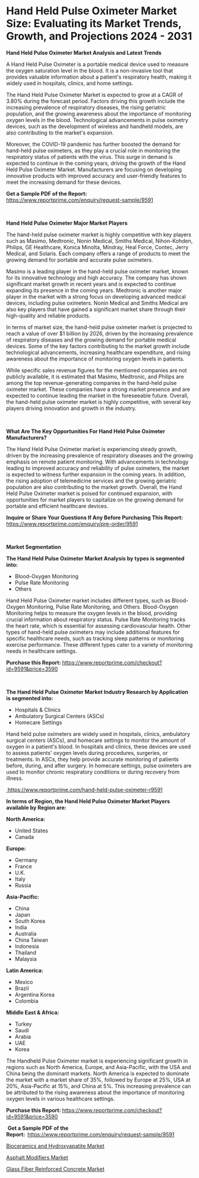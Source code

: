<p><h1>Hand Held Pulse Oximeter Market Size: Evaluating its Market Trends, Growth, and Projections 2024 - 2031</h1></p><p><strong>Hand Held Pulse Oximeter Market Analysis and Latest Trends</strong></p>
<p><p>A Hand Held Pulse Oximeter is a portable medical device used to measure the oxygen saturation level in the blood. It is a non-invasive tool that provides valuable information about a patient's respiratory health, making it widely used in hospitals, clinics, and home settings.</p><p>The Hand Held Pulse Oximeter Market is expected to grow at a CAGR of 3.80% during the forecast period. Factors driving this growth include the increasing prevalence of respiratory diseases, the rising geriatric population, and the growing awareness about the importance of monitoring oxygen levels in the blood. Technological advancements in pulse oximetry devices, such as the development of wireless and handheld models, are also contributing to the market's expansion.</p><p>Moreover, the COVID-19 pandemic has further boosted the demand for hand-held pulse oximeters, as they play a crucial role in monitoring the respiratory status of patients with the virus. This surge in demand is expected to continue in the coming years, driving the growth of the Hand Held Pulse Oximeter Market. Manufacturers are focusing on developing innovative products with improved accuracy and user-friendly features to meet the increasing demand for these devices.</p></p>
<p><strong>Get a Sample PDF of the Report:&nbsp;</strong> <a href="https://www.reportprime.com/enquiry/request-sample/9591">https://www.reportprime.com/enquiry/request-sample/9591</a></p>
<p>&nbsp;</p>
<p><strong>Hand Held Pulse Oximeter Major Market Players</strong></p>
<p><p>The hand-held pulse oximeter market is highly competitive with key players such as Masimo, Medtronic, Nonin Medical, Smiths Medical, Nihon-Kohden, Philips, GE Healthcare, Konica Minolta, Mindray, Heal Force, Contec, Jerry Medical, and Solaris. Each company offers a range of products to meet the growing demand for portable and accurate pulse oximeters.</p><p>Masimo is a leading player in the hand-held pulse oximeter market, known for its innovative technology and high accuracy. The company has shown significant market growth in recent years and is expected to continue expanding its presence in the coming years. Medtronic is another major player in the market with a strong focus on developing advanced medical devices, including pulse oximeters. Nonin Medical and Smiths Medical are also key players that have gained a significant market share through their high-quality and reliable products.</p><p>In terms of market size, the hand-held pulse oximeter market is projected to reach a value of over $1 billion by 2026, driven by the increasing prevalence of respiratory diseases and the growing demand for portable medical devices. Some of the key factors contributing to the market growth include technological advancements, increasing healthcare expenditure, and rising awareness about the importance of monitoring oxygen levels in patients.</p><p>While specific sales revenue figures for the mentioned companies are not publicly available, it is estimated that Masimo, Medtronic, and Philips are among the top revenue-generating companies in the hand-held pulse oximeter market. These companies have a strong market presence and are expected to continue leading the market in the foreseeable future. Overall, the hand-held pulse oximeter market is highly competitive, with several key players driving innovation and growth in the industry.</p></p>
<p>&nbsp;</p>
<p><strong>What Are The Key Opportunities For Hand Held Pulse Oximeter Manufacturers?</strong></p>
<p><p>The Hand Held Pulse Oximeter market is experiencing steady growth, driven by the increasing prevalence of respiratory diseases and the growing emphasis on remote patient monitoring. With advancements in technology leading to improved accuracy and reliability of pulse oximeters, the market is expected to witness further expansion in the coming years. In addition, the rising adoption of telemedicine services and the growing geriatric population are also contributing to the market growth. Overall, the Hand Held Pulse Oximeter market is poised for continued expansion, with opportunities for market players to capitalize on the growing demand for portable and efficient healthcare devices.</p></p>
<p><strong>Inquire or Share Your Questions If Any Before Purchasing This Report:</strong> <a href="https://www.reportprime.com/enquiry/pre-order/9591">https://www.reportprime.com/enquiry/pre-order/9591</a></p>
<p>&nbsp;</p>
<p><strong>Market Segmentation</strong></p>
<p><strong>The Hand Held Pulse Oximeter Market Analysis by types is segmented into:</strong></p>
<p><ul><li>Blood-Oxygen Monitoring</li><li>Pulse Rate Monitoring</li><li>Others</li></ul></p>
<p><p>Hand Held Pulse Oximeter market includes different types, such as Blood-Oxygen Monitoring, Pulse Rate Monitoring, and Others. Blood-Oxygen Monitoring helps to measure the oxygen levels in the blood, providing crucial information about respiratory status. Pulse Rate Monitoring tracks the heart rate, which is essential for assessing cardiovascular health. Other types of hand-held pulse oximeters may include additional features for specific healthcare needs, such as tracking sleep patterns or monitoring exercise performance. These different types cater to a variety of monitoring needs in healthcare settings.</p></p>
<p><strong>Purchase this Report:&nbsp;</strong><a href="https://www.reportprime.com/checkout?id=9591&price=3590">https://www.reportprime.com/checkout?id=9591&price=3590</a></p>
<p>&nbsp;</p>
<p><strong>The Hand Held Pulse Oximeter Market Industry Research by Application is segmented into:</strong></p>
<p><ul><li>Hospitals & Clinics</li><li>Ambulatory Surgical Centers (ASCs)</li><li>Homecare Settings</li></ul></p>
<p><p>Hand held pulse oximeters are widely used in hospitals, clinics, ambulatory surgical centers (ASCs), and homecare settings to monitor the amount of oxygen in a patient's blood. In hospitals and clinics, these devices are used to assess patients' oxygen levels during procedures, surgeries, or treatments. In ASCs, they help provide accurate monitoring of patients before, during, and after surgery. In homecare settings, pulse oximeters are used to monitor chronic respiratory conditions or during recovery from illness.</p></p>
<p><a href="https://www.reportprime.com/hand-held-pulse-oximeter-r9591">&nbsp;https://www.reportprime.com/hand-held-pulse-oximeter-r9591</a></p>
<p><strong>In terms of Region, the Hand Held Pulse Oximeter Market Players available by Region are:</strong></p>
<p>
    <p> <strong> North America: </strong>
        <ul>
            <li>United States</li>
            <li>Canada</li>
        </ul>
        </p> 
    <p> <strong> Europe: </strong>
        <ul>
            <li>Germany</li>
            <li>France</li>
            <li>U.K.</li>
            <li>Italy</li>
            <li>Russia</li>
        </ul>
        </p> 
    <p> <strong> Asia-Pacific: </strong>
        <ul>
            <li>China</li>
            <li>Japan</li>
            <li>South Korea</li>
            <li>India</li>
            <li>Australia</li>
            <li>China Taiwan</li>
            <li>Indonesia</li>
            <li>Thailand</li>
            <li>Malaysia</li>
        </ul>
        </p> 
    <p> <strong> Latin America: </strong>
        <ul>
            <li>Mexico</li>
            <li>Brazil</li>
            <li>Argentina Korea</li>
            <li>Colombia</li>
        </ul>
        </p> 
    <p> <strong> Middle East & Africa: </strong>
        <ul>
            <li>Turkey</li>
            <li>Saudi</li>
            <li>Arabia</li>
            <li>UAE</li>
            <li>Korea</li>
        </ul>
    </p>
    </p>
<p><p>The Handheld Pulse Oximeter market is experiencing significant growth in regions such as North America, Europe, and Asia-Pacific, with the USA and China being the dominant markets. North America is expected to dominate the market with a market share of 35%, followed by Europe at 25%, USA at 20%, Asia-Pacific at 15%, and China at 5%. This increasing prevalence can be attributed to the rising awareness about the importance of monitoring oxygen levels in various healthcare settings.</p></p>
<p><strong>Purchase this Report: </strong><a href="https://www.reportprime.com/checkout?id=9591&price=3590">https://www.reportprime.com/checkout?id=9591&price=3590</a></p>
<p>&nbsp;<strong>Get a Sample PDF of the Report:&nbsp;&nbsp;</strong><a href="https://www.reportprime.com/enquiry/request-sample/9591">https://www.reportprime.com/enquiry/request-sample/9591</a></p>
<p><strong></strong></p>
<p><p><a href="https://www.linkedin.com/pulse/bioceramics-hydroxyapatite-market-size-growth-forecast-from-t6jwe?trackingId=Et3HOcudoWZuDKqNb5xJGw%3D%3D">Bioceramics and Hydroxyapatite Market</a></p><p><a href="https://www.linkedin.com/pulse/asphalt-modifiers-market-size-growth-outlook-from-2024-2031-puboe?trackingId=3sR7whqfVGO7Lg%2BEyEW1EQ%3D%3D">Asphalt Modifiers Market</a></p><p><a href="https://www.linkedin.com/pulse/global-glass-fiber-reinforced-concrete-market-size-trends-4wkxe?trackingId=DrdtRsVg0HZE0lh99MxHLA%3D%3D">Glass Fiber Reinforced Concrete Market</a></p></p>